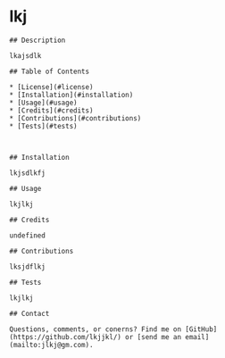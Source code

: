 # lkj
    
    ## Description
    
    lkajsdlk

    ## Table of Contents

    * [License](#license)
    * [Installation](#installation)
    * [Usage](#usage)
    * [Credits](#credits)
    * [Contributions](#contributions)
    * [Tests](#tests)
    
    

    ## Installation

    lkjsdlkfj

    ## Usage

    lkjlkj

    ## Credits

    undefined

    ## Contributions

    lksjdflkj

    ## Tests

    lkjlkj

    ## Contact

    Questions, comments, or conerns? Find me on [GitHub](https://github.com/lkjjkl/) or [send me an email](mailto:jlkj@gm.com).